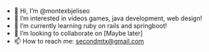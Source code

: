 - 👋 Hi, I’m @montexbjeliseo
- 👀 I’m interested in videos games, java development, web design!
- 🌱 I’m currently learning ruby on rails and springboot!
- 💞️ I’m looking to collaborate on [Maybe later]
- 📫 How to reach me: secondmtx@gmail.com

<!---
montexbjeliseo/montexbjeliseo is a ✨ special ✨ repository because its `README.md` (this file) appears on your GitHub profile.
You can click the Preview link to take a look at your changes.
--->
